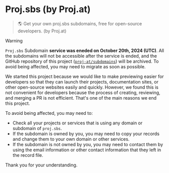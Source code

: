 # Proj.sbs (by Proj.at)

> 🌎 Get your own proj.sbs subdomains, free for open-source developers. (by Proj.at)

> [!WARNING]
> `Proj.sbs` Subdomain **service was eneded on October 20th, 2024 (UTC)**. All the subdomains will not be accessible after the service is ended, and the GitHub repository of this project ([`proj-at/subdomains`](https://github.com/proj-at/subdomains)) will be archived. To avoid being affected, you may need to migrate as soon as possible.
> 
> We started this project because we would like to make previewing easier for developers so that they can launch their projects, documentation sites, or other open-source websites easily and quickly. However, we found this is not convenient for developers because the process of creating, reviewing, and merging a PR is not efficient. That's one of the main reasons we end this project.
> 
> To avoid being affected, you may need to:
> - Check all your projects or services that is using any domain or subdomain of `proj.sbs`.
> - If the subdomain is owned by you, you may need to copy your records and change them to your own domain or other services.
> - If the subdomain is not owned by you, you may need to contact them by using the email information or other contact information that they left in the record file.
>
> Thank you for your understanding.
